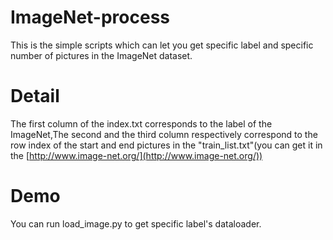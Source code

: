 # ImageNet-process
This is the simple scripts which can let you get specific label and specific number of pictures in the ImageNet dataset.
# Detail
The first column of the index.txt corresponds to the label of the ImageNet,The second and the third column respectively correspond to the row index of the start and end pictures in the "train_list.txt"(you can get it in the [http://www.image-net.org/](http://www.image-net.org/))
# Demo
You can run load_image.py to get specific label's dataloader.
